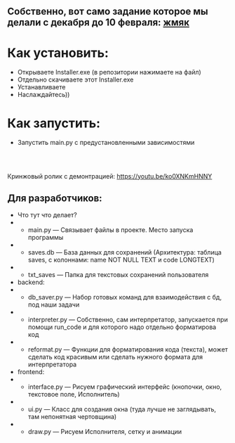 ## Собственно, вот само задание которое мы делали с декабря до 10 февраля: [жмяк](https://cloud.predprof.olimpiada.ru/index.php/s/jnE5S4bp3GonPBm)


# Как установить:
- Открываете Installer.exe (в репозитории нажимаете на файл)
- Отдельно скачиваете этот Installer.exe
- Устанавливаете
- Наслаждайтесь))


# Как запустить:
- Запустить main.py с предустановленными зависимостями

###  

Кринжовый ролик с демонтрацией: https://youtu.be/ko0XNKmHNNY

## Для разработчиков:
- Что тут что делает?
- - main.py — Связывает файлы в проекте. Место запуска программы 
- - saves.db — База данных для сохранений (Архитектура: таблица saves, с колоннами: name NOT NULL TEXT и code LONGTEXT)
- - txt_saves — Папка для текстовых сохранений пользователя
- backend:
- - db_saver.py — Набор готовых команд для взаимодействия с бд, под наши задачи 
- - interpreter.py — Собственно, сам интерпретатор, запускается при помощи run_code и для которого надо отдельно форматирова код
- - reformat.py — Функции для форматирования кода (текста), может сделать код красивым или сделать нужного формата для интерпретатора 
- frontend:
- - interface.py — Рисуем графический интерфейс (кнопочки, окно, текстовое поле, Исполнитель)
- - ui.py — Класс для создания окна (туда лучше не заглядывать, там непонятная чертовщина)
- - draw.py — Рисуем Исполнителя, сетку и анимации
